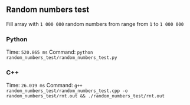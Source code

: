 ## Random numbers test
Fill array with `1 000 000` random numbers from range from `1` to `1 000 000`

### Python
Time: `520.865 ms`
Command: `python random_numbers_test/random_numbers_test.py`

### C++
Time: `26.019 ms`
Command: `g++ random_numbers_test/random_numbers_test.cpp -o random_numbers_test/rnt.out && ./random_numbers_test/rnt.out`